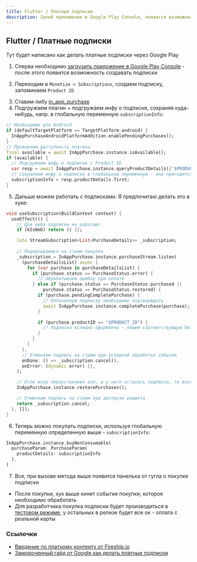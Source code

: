 ```yaml
---
title: Flutter / Платные подписки 
description: Залей приложение в Google Play Console, появится возможность создавать подписки, потом как обычно ставим библиотечку in_app_purchase, и можно отслеживать покупки в стриме   
---
```


## Flutter / Платные подписки

Тут будет написано как делать платные подписки через Google Play

1. Сперва необходимо [загрузить приложение в Google Play Console](/dev/flutter/release) - после этого появится возможность создавать подписки

2. Переходим в `Monetize > Subscriptions`, создаем подписку, запоминаем `Product ID`

<new-img-row>
  <img-slide src="/images/dev/flutter/subscriptions/gplay-console-subscription-creation.png" alt="Созданная подписка в Google Play Console"></img-slide>
</new-img-row>


3. Ставим либу [in_app_purchase](https://pub.dev/packages/in_app_purchase)
4. Подгружаем плагин + подгружаем инфу о подписке, сохраняя куда-нибудь, напр. в глобальную переменную `subscriptionInfo`:

```dart
// Необходимо для Android
if (defaultTargetPlatform == TargetPlatform.android) {
  InAppPurchaseAndroidPlatformAddition.enablePendingPurchases();
}
// Проверяем доступность плагина
final available = await InAppPurchase.instance.isAvailable();
if (available) {
  // Подгружаем инфу о подписке с Product ID
  var resp = await InAppPurchase.instance.queryProductDetails({'$PRODUCT_ID'});
  // Сохраняем инфу о подписке в глобальную переменную - она пригодится для покупки подписки
  subscriptionInfo = resp.productDetails.first;
}
```

5. Дальше можем работать с подписками. Я предпочитаю делать это в хуке:

```dart 
void useSubscription(BuildContext context) {
  useEffect(() {
    // Для веба подписки не работают
    if (kIsWeb) return () {};

    late StreamSubscription<List<PurchaseDetails>> _subscription;
    
    // Подписываемся на стрим покупок 
    _subscription = InAppPurchase.instance.purchaseStream.listen(
      (purchaseDetailsList) async {
        for (var purchase in purchaseDetailsList) {
          if (purchase.status == PurchaseStatus.error) {
            // Обрабатываем ошибку при оплате
          } else if (purchase.status == PurchaseStatus.purchased ||
              purchase.status == PurchaseStatus.restored) {
            if (purchase.pendingCompletePurchase) {
              // Оплаченную подписку необходимо подтверждать
              await InAppPurchase.instance.completePurchase(purchase);
            }

            if (purchase.productID == "$PRODUCT_ID") {
              // Подписка кспешно оформлена - пишем соответствующую бизнес логику 
            }
          }
        }
      },
      // Отменяем подпись на стрим при успешной обработке события
      onDone: () => _subscription.cancel(),
      onError: (dynamic error) {},
    );

    // Если юзер переустановил апп, а у него осталась подписка, то восстанавливаем ее
    InAppPurchase.instance.restorePurchases();

    // Отменяем подпись на стрим при диспоузе виджета    
    return _subscription.cancel;
  }, []);
}
```

6. Теперь можно покупать подписки, используя глобальную переменную определенную выше - `subscriptionInfo`:

```dart
InAppPurchase.instance.buyNonConsumable(
  purchaseParam: PurchaseParam(
    productDetails: subscriptionInfo
  ),
)
```

7. Все, при вызове метода выше появится панелька от гугла о покупке подписки

<new-img-row>
  <img-slide src="/images/dev/flutter/subscriptions/gplay-subscription-purchase.jpg" alt="Панелька покупки подписки"></img-slide>
</new-img-row>


- После покупки, хук выше кинет событие покупки, которое необходимо обработать 
- Для разработчика покупка подписки будет производиться в [тестовом режиме](https://developer.android.com/google/play/billing/test), у остальных в релизе будет все ок - оплата с реальной карты

### Ссылочки

- [Введение по платному контенту от Fireship.io](https://www.youtube.com/watch?v=NWbkKH-2xcQ)
- [Замороченный гайд от Google как делать платные подписки](https://codelabs.developers.google.com/codelabs/flutter-in-app-purchases)
